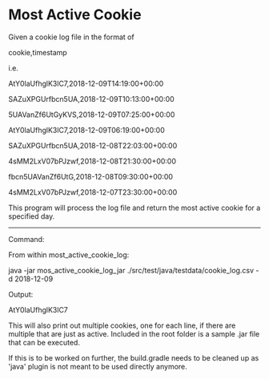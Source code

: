 # Most Active Cookie
Given a cookie log file in the format of 

cookie,timestamp

i.e.

AtY0laUfhglK3lC7,2018-12-09T14:19:00+00:00

SAZuXPGUrfbcn5UA,2018-12-09T10:13:00+00:00

5UAVanZf6UtGyKVS,2018-12-09T07:25:00+00:00

AtY0laUfhglK3lC7,2018-12-09T06:19:00+00:00

SAZuXPGUrfbcn5UA,2018-12-08T22:03:00+00:00

4sMM2LxV07bPJzwf,2018-12-08T21:30:00+00:00

fbcn5UAVanZf6UtG,2018-12-08T09:30:00+00:00

4sMM2LxV07bPJzwf,2018-12-07T23:30:00+00:00

This program will process the log file and return the most active cookie for a specified day.

---

Command:

From within most_active_cookie_log:

java -jar mos_active_cookie_log_jar ./src/test/java/testdata/cookie_log.csv -d 2018-12-09

Output:

AtY0laUfhglK3lC7

This will also print out multiple cookies, one for each line, if there are multiple that are just as active.
Included in the root folder is a sample .jar file that can be executed.

If this is to be worked on further, the build.gradle needs to be cleaned up as 'java' plugin is not meant to be used directly anymore.